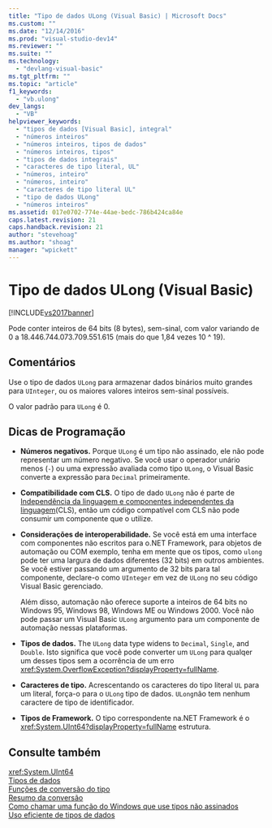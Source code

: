 ```yaml
---
title: "Tipo de dados ULong (Visual Basic) | Microsoft Docs"
ms.custom: ""
ms.date: "12/14/2016"
ms.prod: "visual-studio-dev14"
ms.reviewer: ""
ms.suite: ""
ms.technology: 
  - "devlang-visual-basic"
ms.tgt_pltfrm: ""
ms.topic: "article"
f1_keywords: 
  - "vb.ulong"
dev_langs: 
  - "VB"
helpviewer_keywords: 
  - "tipos de dados [Visual Basic], integral"
  - "números inteiros"
  - "números inteiros, tipos de dados"
  - "números inteiros, tipos"
  - "tipos de dados integrais"
  - "caracteres de tipo literal, UL"
  - "números, inteiro"
  - "números, inteiro"
  - "caracteres de tipo literal UL"
  - "tipo de dados ULong"
  - "números inteiros"
ms.assetid: 017e0702-774e-44ae-bedc-786b424ca84e
caps.latest.revision: 21
caps.handback.revision: 21
author: "stevehoag"
ms.author: "shoag"
manager: "wpickett"
---
```

# Tipo de dados ULong (Visual Basic)
[!INCLUDE[vs2017banner](../../../csharp/includes/vs2017banner.md)]

Pode conter inteiros de 64 bits \(8 bytes\), sem\-sinal, com valor variando de 0 a 18.446.744.073.709.551.615 \(mais do que 1,84 vezes 10 ^ 19\).  
  
## Comentários  
 Use o tipo de dados `ULong` para armazenar dados binários muito grandes para `UInteger`, ou os maiores valores inteiros sem\-sinal possíveis.  
  
 O valor padrão para `ULong` é 0.  
  
## Dicas de Programação  
  
-   **Números negativos.** Porque `ULong` é um tipo não assinado, ele não pode representar um número negativo.  Se você usar o operador unário menos \(`-`\) ou uma expressão avaliada como tipo `ULong`, o Visual Basic converte a expressão para  `Decimal` primeiramente.  
  
-   **Compatibilidade com CLS.** O tipo de dado `ULong` não é parte de [Independência da linguagem e componentes independentes da linguagem](../Topic/Language%20Independence%20and%20Language-Independent%20Components.md)\(CLS\), então um código compatível com CLS não pode consumir um componente que o utilize.  
  
-   **Considerações de interoperabilidade.** Se você está em uma interface com componentes não escritos para o.NET Framework, para objetos de automação ou COM exemplo, tenha em mente que os tipos, como `ulong` pode ter uma largura de dados diferentes \(32 bits\) em outros ambientes.  Se você estiver passando um argumento de 32 bits para tal componente, declare\-o como `UInteger` em vez de `ULong` no seu código Visual Basic gerenciado.  
  
     Além disso, automação não oferece suporte a inteiros de 64 bits no Windows 95, Windows 98, Windows ME ou Windows 2000.  Você não pode passar um Visual Basic `ULong` argumento para um componente de automação nessas plataformas.  
  
-   **Tipos de dados.** The `ULong` data type widens to `Decimal`, `Single`, and `Double`.  Isto significa que você pode converter um `ULong` para qualqer um desses tipos sem a ocorrência de um erro <xref:System.OverflowException?displayProperty=fullName>.  
  
-   **Caracteres de tipo.** Acrescentando os caracteres do tipo literal `UL` para um literal, força\-o para o `ULong` tipo de dados.  `ULong`não tem nenhum caractere de tipo de identificador.  
  
-   **Tipos de Framework.** O tipo correspondente na.NET Framework é o <xref:System.UInt64?displayProperty=fullName> estrutura.  
  
## Consulte também  
 <xref:System.UInt64>   
 [Tipos de dados](../../../visual-basic/language-reference/data-types/data-type-summary.md)   
 [Funções de conversão do tipo](../../../visual-basic/language-reference/functions/type-conversion-functions.md)   
 [Resumo da conversão](../../../visual-basic/language-reference/keywords/conversion-summary.md)   
 [Como chamar uma função do Windows que use tipos não assinados](../../../visual-basic/programming-guide/com-interop/how-to-call-a-windows-function-that-takes-unsigned-types.md)   
 [Uso eficiente de tipos de dados](../../../visual-basic/programming-guide/language-features/data-types/efficient-use-of-data-types.md)
